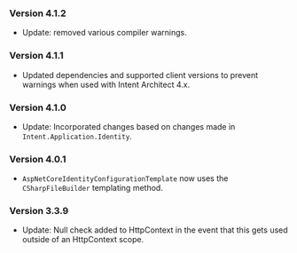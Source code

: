 ### Version 4.1.2
- Update: removed various compiler warnings.

### Version 4.1.1

- Updated dependencies and supported client versions to prevent warnings when used with Intent Architect 4.x.

### Version 4.1.0

- Update: Incorporated changes based on changes made in `Intent.Application.Identity`.

### Version 4.0.1

- `AspNetCoreIdentityConfigurationTemplate` now uses the `CSharpFileBuilder` templating method.

### Version 3.3.9

- Update: Null check added to HttpContext in the event that this gets used outside of an HttpContext scope.
